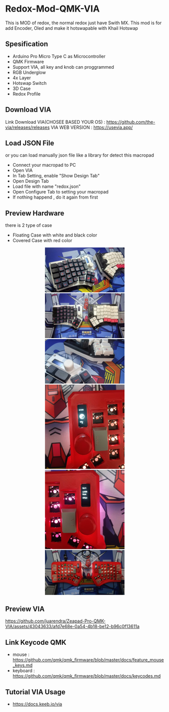 # Redox-Mod-QMK-VIA
This is MOD of redox, the normal redox just have Swith MX. This mod is for add Encoder, Oled and make it hotswapable with Khail Hotswap

## Spesification
- Arduino Pro Micro Type C as Microcontroller
- QMK Firmware
- Support VIA, all key and knob can proggrammed
- RGB Underglow
- 4x Layer 
- Hotswap Switch
- 3D Case 
- Redox Profile

## Download VIA
Link Download VIA(CHOSEE BASED YOUR OS) : https://github.com/the-via/releases/releases
VIA WEB VERSION : https://usevia.app/


## Load JSON File
or you can load manually json file like a library for detect this macropad
- Connect your macropad to PC
- Open VIA
- In Tab Setting, enable "Show Design Tab"
- Open Design Tab
- Load file with name "redox.json" 
- Open Configure Tab to setting your macropad
- If nothing happend , do it again from first 

## Preview Hardware
there is 2 type of case
- Floating Case with white and black color
- Covered Case with red color

<p align="center">
  <img src="DOC/HARDWARE/redox1.jpeg" width="50%" height="50%">
  <img src="DOC/HARDWARE/redox2.jpeg" width="50%" height="50%">
  <img src="DOC/HARDWARE/redox3.jpeg" width="50%" height="50%">
  <img src="DOC/HARDWARE/redox4.jpeg" width="50%" height="50%">
  <img src="DOC/HARDWARE/redox5.jpeg" width="50%" height="50%">
  <img src="DOC/HARDWARE/redox6.jpeg" width="50%" height="50%">

</p>

## Preview VIA

https://github.com/juarendra/Zeapad-Pro-QMK-VIA/assets/43043633/afd7e68e-0a54-4b18-be12-b96c0f13611a

## Link Keycode QMK
- mouse : https://github.com/qmk/qmk_firmware/blob/master/docs/feature_mouse_keys.md
- keyboard : https://github.com/qmk/qmk_firmware/blob/master/docs/keycodes.md

## Tutorial VIA Usage
- https://docs.keeb.io/via
